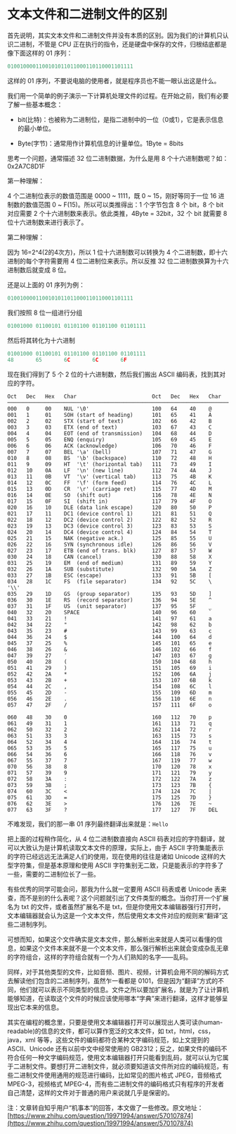 # 文本文件和二进制文件的区别

首先说明，其实文本文件和二进制文件并没有本质的区别。因为我们的计算机只认识二进制，不管是 CPU 正在执行的指令，还是硬盘中保存的文件，归根结底都是像下面这样的 01 序列：

```c
0100100001100101011011000110110001101111
```

这样的 01 序列，不要说电脑的使用者，就是程序员也不能一眼认出这是什么。

我们用一个简单的例子演示一下计算机处理文件的过程。在开始之前，我们有必要了解一些基本概念：

* bit(比特)：也被称为二进制位，是指二进制中的一位（0或1），它是表示信息的最小单位。

* Byte(字节)：通常用作计算机信息的计量单位。1Byte = 8bits

思考一个问题，通常描述 32 位二进制数据，为什么是用 8 个十六进制数呢？如：0x2A7C8D1F

第一种理解：

4 个二进制位表示的数值范围是 0000 ~ 1111，既 0 ~ 15，刚好等同于一位 16 进制数的数值范围 0 ~ F(15)。所以可以类推得出：1 个字节包含 8 个 bit，8 个 bit 对应需要 2 个十六进制数来表示。依此类推，4Byte = 32bit，32 个 bit 就需要 8 位十六进制数来进行表示了。

第二种理解：

因为 16=2^4(2的4次方)，所以 1 位十六进制数可以转换为 4 个二进制数，即十六进制的每个字符需要用 4 位二进制位来表示。所以反推 32 位二进制数换算为十六进制数后就变成 8 位。

还是以上面的 01 序列为例：

```c
0100100001100101011011000110110001101111
```

我们按照 8 位一组进行分组

```c
01001000 01100101 01101100 01101100 01101111
```

然后将其转化为十六进制

```c
01001000 01100101 01101100 01101100 01101111
48       65       6C       6C       6F 
```

现在我们得到了 5 个 2 位的十六进制数，然后我们搬出 ASCII 编码表，找到其对应的字符。

```code
Oct   Dec   Hex   Char                        Oct   Dec   Hex   Char
────────────────────────────────────────────────────────────────────────
000   0     00    NUL '\0'                    100   64    40    @
001   1     01    SOH (start of heading)      101   65    41    A
002   2     02    STX (start of text)         102   66    42    B
003   3     03    ETX (end of text)           103   67    43    C
004   4     04    EOT (end of transmission)   104   68    44    D
005   5     05    ENQ (enquiry)               105   69    45    E
006   6     06    ACK (acknowledge)           106   70    46    F
007   7     07    BEL '\a' (bell)             107   71    47    G
010   8     08    BS  '\b' (backspace)        110   72    48    H
011   9     09    HT  '\t' (horizontal tab)   111   73    49    I
012   10    0A    LF  '\n' (new line)         112   74    4A    J
013   11    0B    VT  '\v' (vertical tab)     113   75    4B    K
014   12    0C    FF  '\f' (form feed)        114   76    4C    L
015   13    0D    CR  '\r' (carriage ret)     115   77    4D    M
016   14    0E    SO  (shift out)             116   78    4E    N
017   15    0F    SI  (shift in)              117   79    4F    O
020   16    10    DLE (data link escape)      120   80    50    P
021   17    11    DC1 (device control 1)      121   81    51    Q
022   18    12    DC2 (device control 2)      122   82    52    R
023   19    13    DC3 (device control 3)      123   83    53    S
024   20    14    DC4 (device control 4)      124   84    54    T
025   21    15    NAK (negative ack.)         125   85    55    U
026   22    16    SYN (synchronous idle)      126   86    56    V
027   23    17    ETB (end of trans. blk)     127   87    57    W
030   24    18    CAN (cancel)                130   88    58    X
031   25    19    EM  (end of medium)         131   89    59    Y
032   26    1A    SUB (substitute)            132   90    5A    Z
033   27    1B    ESC (escape)                133   91    5B    [
034   28    1C    FS  (file separator)        134   92    5C    \  '\\'
035   29    1D    GS  (group separator)       135   93    5D    ]
036   30    1E    RS  (record separator)      136   94    5E    ^
037   31    1F    US  (unit separator)        137   95    5F    _
040   32    20    SPACE                       140   96    60    `
041   33    21    !                           141   97    61    a
042   34    22    "                           142   98    62    b
043   35    23    #                           143   99    63    c
044   36    24    $                           144   100   64    d
045   37    25    %                           145   101   65    e
046   38    26    &                           146   102   66    f
047   39    27    ′                           147   103   67    g
050   40    28    (                           150   104   68    h
051   41    29    )                           151   105   69    i
052   42    2A    *                           152   106   6A    j
053   43    2B    +                           153   107   6B    k
054   44    2C    ,                           154   108   6C    l
055   45    2D    -                           155   109   6D    m
056   46    2E    .                           156   110   6E    n
057   47    2F    /                           157   111   6F    o

060   48    30    0                           160   112   70    p
061   49    31    1                           161   113   71    q
062   50    32    2                           162   114   72    r
063   51    33    3                           163   115   73    s
064   52    34    4                           164   116   74    t
065   53    35    5                           165   117   75    u
066   54    36    6                           166   118   76    v
067   55    37    7                           167   119   77    w
070   56    38    8                           170   120   78    x
071   57    39    9                           171   121   79    y
072   58    3A    :                           172   122   7A    z
073   59    3B    ;                           173   123   7B    {
074   60    3C    <                           174   124   7C    |
075   61    3D    =                           175   125   7D    }
076   62    3E    >                           176   126   7E    ~
077   63    3F    ?                           177   127   7F    DEL
```

不难发现，我们的那一串 01 序列最终翻译出来就是：`Hello`

把上面的过程稍作简化，从 4 位二进制数直接向 ASCII 码表对应的字符翻译，就可以大致认为是计算机读取文本文件的原理，实际上，由于 ASCII 字符集能表示的字符已经远远无法满足人们的使用，现在使用的往往是诸如 Unicode 这样的大型字符集，但是基本原理和使用 ASCII 字符集别无二致，只是能表示的字符多了一些，需要的二进制位长了一些。

有些优秀的同学可能会问，那我为什么就一定要用 ASCII 码表或者 Unicode 表来查，而不是别的什么表呢？这个问题就引出了文件类型的概念。当你打开一个扩展名为 txt 的文件，或者虽然扩展名不是 txt，但是你使用文本编辑器强行打开时，文本编辑器就会认为这是一个文本文件，然后使用文本文件对应的规则来“翻译”这些二进制序列。

可想而知，如果这个文件确实是文本文件，那么解析出来就是人类可以看懂的信息，如果这个文件本来就不是一个文本文件，那么强行解析出来就会变成杂乱无章的字符组合，这样的字符组合就有一个为人们熟知的名字——乱码。

同样，对于其他类型的文件，比如音频、图片、视频，计算机会用不同的解码方式去解读他们包含的二进制序列，虽然乍一看都是 0101，但是因为“翻译”方式的不同，他们就可以表示不同类型的信息。文件之所以要加扩展名，就是为了让计算机能够知道，在读取这个文件的时候应该使用哪本“字典”来进行翻译，这样才能够呈现出它本来的信息。

其实在编程的概念里，只要是使用文本编辑器打开可以展现出人类可读(human-readable)的信息的文件，都可以算作宽泛的文本文件，如 txt，html，css，java，xml 等等，这些文件的编码都符合某种文字编码规范，如上文提到的 ASCII、Unicode 还有以前中文中经常使用的 GB2312；反之，如果文件的编码不符合任何一种文字编码规范，使用文本编辑器打开只能看到乱码，就可以认为它属于二进制文件。要想打开二进制文件，就必须要知道该文件所对应的编码规范，有些二进制文件使用通用的规范进行编码，比如常见的图片格式 JPEG，音频格式 MPEG-3，视频格式 MPEG-4，而有些二进制文件的编码格式只有程序的开发者自己清楚，这样的文件对于普通的用户来说就几乎是保密的。

注：文章转自知乎用户“机事本”的回答，本文做了一些修改。原文地址：[https://www.zhihu.com/question/19971994/answer/570107874](https://www.zhihu.com/question/19971994/answer/570107874)
